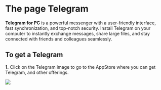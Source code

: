 # The page Telegram
**Telegram for PC** is a powerful messenger with a user-friendly interface, fast synchronization, and top-notch security. Install Telegram on your computer to instantly exchange messages, share large files, and stay connected with friends and colleagues seamlessly.


## To get a Telegram

**1.** Click on the Telegram image to go to the AppStore where you can get Telegram, and other offerings.





![](windows.png)
